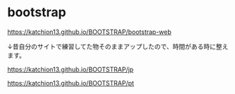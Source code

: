 # bootstrap

https://katchion13.github.io/BOOTSTRAP/bootstrap-web

↓昔自分のサイトで練習してた物そのままアップしたので、時間がある時に整えます。

https://katchion13.github.io/BOOTSTRAP/jp

https://katchion13.github.io/BOOTSTRAP/pt


